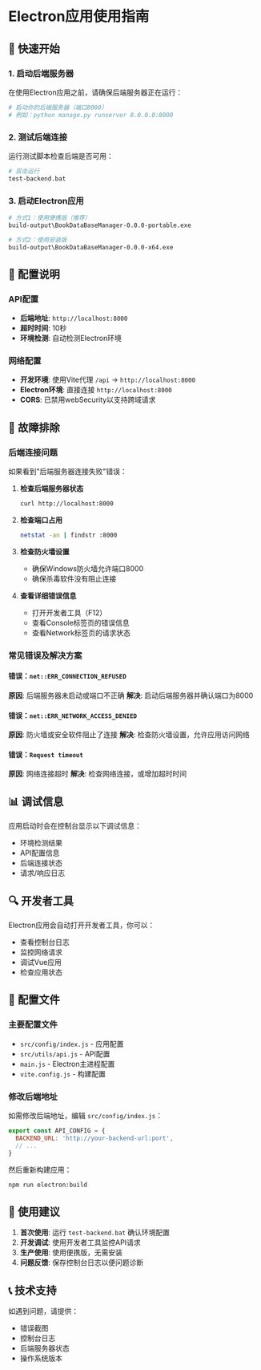 # Electron应用使用指南

## 🚀 快速开始

### 1. 启动后端服务器
在使用Electron应用之前，请确保后端服务器正在运行：
```bash
# 启动你的后端服务器（端口8000）
# 例如：python manage.py runserver 0.0.0.0:8000
```

### 2. 测试后端连接
运行测试脚本检查后端是否可用：
```bash
# 双击运行
test-backend.bat
```

### 3. 启动Electron应用
```bash
# 方式1：使用便携版（推荐）
build-output\BookDataBaseManager-0.0.0-portable.exe

# 方式2：使用安装版
build-output\BookDataBaseManager-0.0.0-x64.exe
```

## 🔧 配置说明

### API配置
- **后端地址**: `http://localhost:8000`
- **超时时间**: 10秒
- **环境检测**: 自动检测Electron环境

### 网络配置
- **开发环境**: 使用Vite代理 `/api` → `http://localhost:8000`
- **Electron环境**: 直接连接 `http://localhost:8000`
- **CORS**: 已禁用webSecurity以支持跨域请求

## 🐛 故障排除

### 后端连接问题
如果看到"后端服务器连接失败"错误：

1. **检查后端服务器状态**
   ```bash
   curl http://localhost:8000
   ```

2. **检查端口占用**
   ```bash
   netstat -an | findstr :8000
   ```

3. **检查防火墙设置**
   - 确保Windows防火墙允许端口8000
   - 确保杀毒软件没有阻止连接

4. **查看详细错误信息**
   - 打开开发者工具（F12）
   - 查看Console标签页的错误信息
   - 查看Network标签页的请求状态

### 常见错误及解决方案

#### 错误：`net::ERR_CONNECTION_REFUSED`
**原因**: 后端服务器未启动或端口不正确
**解决**: 启动后端服务器并确认端口为8000

#### 错误：`net::ERR_NETWORK_ACCESS_DENIED`
**原因**: 防火墙或安全软件阻止了连接
**解决**: 检查防火墙设置，允许应用访问网络

#### 错误：`Request timeout`
**原因**: 网络连接超时
**解决**: 检查网络连接，或增加超时时间

## 📊 调试信息

应用启动时会在控制台显示以下调试信息：
- 环境检测结果
- API配置信息
- 后端连接状态
- 请求/响应日志

## 🔍 开发者工具

Electron应用会自动打开开发者工具，你可以：
- 查看控制台日志
- 监控网络请求
- 调试Vue应用
- 检查应用状态

## 📝 配置文件

### 主要配置文件
- `src/config/index.js` - 应用配置
- `src/utils/api.js` - API配置
- `main.js` - Electron主进程配置
- `vite.config.js` - 构建配置

### 修改后端地址
如需修改后端地址，编辑 `src/config/index.js`：
```javascript
export const API_CONFIG = {
  BACKEND_URL: 'http://your-backend-url:port',
  // ...
}
```

然后重新构建应用：
```bash
npm run electron:build
```

## 🎯 使用建议

1. **首次使用**: 运行 `test-backend.bat` 确认环境配置
2. **开发调试**: 使用开发者工具监控API请求
3. **生产使用**: 使用便携版，无需安装
4. **问题反馈**: 保存控制台日志以便问题诊断

## 📞 技术支持

如遇到问题，请提供：
- 错误截图
- 控制台日志
- 后端服务器状态
- 操作系统版本